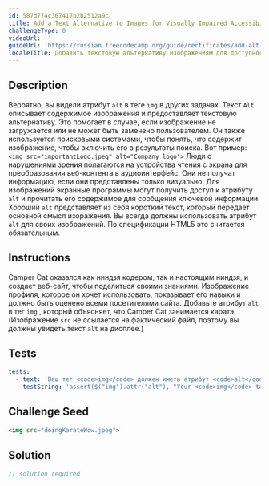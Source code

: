 ```yaml
---
id: 587d774c367417b2b2512a9c
title: Add a Text Alternative to Images for Visually Impaired Accessibility
challengeType: 0
videoUrl: ''
guideUrl: 'https://russian.freecodecamp.org/guide/certificates/add-alt-text-to-an-image-for-accessibility'
localeTitle: Добавить текстовую альтернативу изображениям для доступности с нарушением зрения
---
```


## Description
<section id="description"> Вероятно, вы видели атрибут <code>alt</code> в теге <code>img</code> в других задачах. Текст <code>Alt</code> описывает содержимое изображения и предоставляет текстовую альтернативу. Это помогает в случае, если изображение не загружается или не может быть замечено пользователем. Он также используется поисковыми системами, чтобы понять, что содержит изображение, чтобы включить его в результаты поиска. Вот пример: <code>&lt;img src=&quot;importantLogo.jpeg&quot; alt=&quot;Company logo&quot;&gt;</code> Люди с нарушениями зрения полагаются на устройства чтения с экрана для преобразования веб-контента в аудиоинтерфейс. Они не получат информацию, если они представлены только визуально. Для изображений экранные программы могут получить доступ к атрибуту <code>alt</code> и прочитать его содержимое для сообщения ключевой информации. Хороший <code>alt</code> представляет из себя короткий текст, который передает основной смысл изоражения. Вы всегда должны использовать атрибут <code>alt</code> для своих изображений. По спецификации HTML5 это считается обязательным. </section>

## Instructions
<section id="instructions"> Camper Cat оказался как ниндзя кодером, так и настоящим ниндзя, и создает веб-сайт, чтобы поделиться своими знаниями. Изображение профиля, которое он хочет использовать, показывает его навыки и должно быть оценено всеми посетителями сайта. Добавьте атрибут <code>alt</code> в тег <code>img</code> , который объясняет, что Camper Cat занимается каратэ. (Изображение <code>src</code> не ссылается на фактический файл, поэтому вы должны увидеть текст <code>alt</code> на дисплее.) </section>

## Tests
<section id='tests'>

```yml
tests:
  - text: 'Ваш тег <code>img</code> должен иметь атрибут <code>alt</code> , и он не должен быть пустым.'
    testString: 'assert($("img").attr("alt"), "Your <code>img</code> tag should have an <code>alt</code> attribute, and it should not be empty.");'

```

</section>

## Challenge Seed
<section id='challengeSeed'>

<div id='html-seed'>

```html
<img src="doingKarateWow.jpeg">

```

</div>



</section>

## Solution
<section id='solution'>

```js
// solution required
```
</section>
